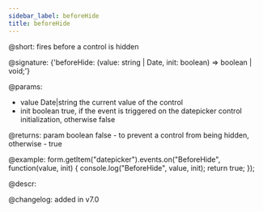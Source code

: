 ```yaml
---
sidebar_label: beforeHide
title: beforeHide
---          
```


@short: fires before a control is hidden
 
@signature: {'beforeHide: (value: string | Date, init: boolean) => boolean | void;'}

@params:
- value     Date|string     the current value of the control
- init      boolean     true, if the event is triggered on the datepicker control initialization, otherwise false

@returns:
param   boolean     false - to prevent a control from being hidden, otherwise - true


@example:
form.getItem("datepicker").events.on("BeforeHide", function(value, init) {
    console.log("BeforeHide", value, init);
    return true;
});



@descr:

@changelog: added in v7.0

